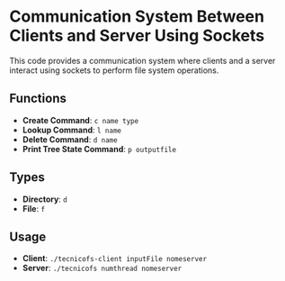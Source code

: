# Communication System Between Clients and Server Using Sockets

This code provides a communication system where clients and a server interact using sockets to perform file system operations.

## Functions

- **Create Command**: `c name type`  
- **Lookup Command**: `l name`
- **Delete Command**: `d name`
- **Print Tree State Command**: `p outputfile`

## Types

- **Directory**: `d`
- **File**: `f`

## Usage

- **Client**: `./tecnicofs-client inputFile nomeserver`
- **Server**: `./tecnicofs numthread nomeserver`
